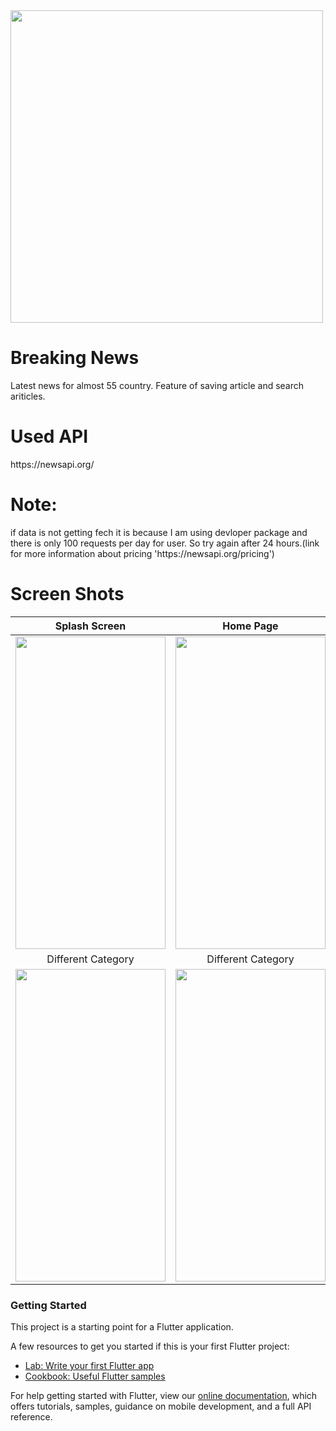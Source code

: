 <img src="https://user-images.githubusercontent.com/63836638/122662730-e3226c80-d1b2-11eb-815e-f4ed09ad77ea.png" align = "center"  height="500" width="500" >
<h1> Breaking News</h1> 
Latest news for almost 55 country. Feature of saving article and search ariticles.<br/>
<h1>  Used API</h1> 
https://newsapi.org/
<h1>  Note:</h1> 
if data is not getting fech it is because  I am using devloper package and there is only 100 requests per day for user. So try again after 24 hours.(link for more information about pricing 'https://newsapi.org/pricing') 
<h1> Screen Shots</h1>

| Splash Screen  | Home Page   | List of countries | Search Articles|
|:--------:|:--------:|:--------:|:--------:|
|  <img src="https://user-images.githubusercontent.com/63836638/122667492-baa96b00-d1d0-11eb-94ee-23bd4b91f6f1.png"  height="500" width="240" >   | <img src="https://user-images.githubusercontent.com/63836638/122667501-c137e280-d1d0-11eb-96be-4b3dec27355b.png"  height="500" width="240" > | <img src="https://user-images.githubusercontent.com/63836638/122666198-8ed6b700-d1c9-11eb-9745-9d195051fc93.png"  height="500" width="240" > | <img src="https://user-images.githubusercontent.com/63836638/122666210-a31ab400-d1c9-11eb-9986-578801f2d486.png"  height="500" width="240" >|
| Different Category |  Different Category  | Specific Country |Saved Articles|
| <img src="https://user-images.githubusercontent.com/63836638/122667287-ab75ed80-d1cf-11eb-86c3-054767d9fc17.png"  height="500" width="240" >   |  <img src="https://user-images.githubusercontent.com/63836638/122667308-cb0d1600-d1cf-11eb-985a-fae41bda9036.png"  height="500" width="240" >  | <img src="https://user-images.githubusercontent.com/63836638/122667341-fee83b80-d1cf-11eb-8712-bf92b723fc46.png"  height="500" width="240" > |<img src="https://user-images.githubusercontent.com/63836638/122667317-d82a0500-d1cf-11eb-8e04-44024bda4025.png"  height="500" width="240" >|



 <h3>Getting Started </h3>






This project is a starting point for a Flutter application.

A few resources to get you started if this is your first Flutter project:

- [Lab: Write your first Flutter app](https://flutter.dev/docs/get-started/codelab)
- [Cookbook: Useful Flutter samples](https://flutter.dev/docs/cookbook)

For help getting started with Flutter, view our
[online documentation](https://flutter.dev/docs), which offers tutorials,
samples, guidance on mobile development, and a full API reference.
